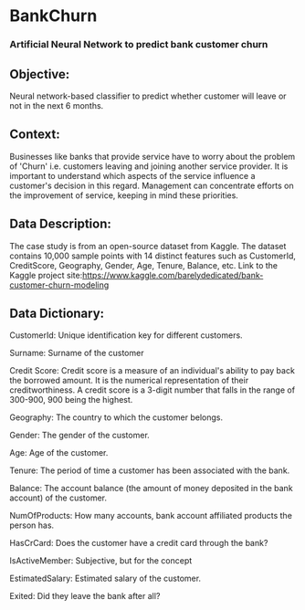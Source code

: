 # BankChurn

### Artificial Neural Network to predict bank customer churn

## Objective:
Neural network-based classifier to predict whether customer will leave or not in the next 6 months.

## Context: 
Businesses like banks that provide service have to worry about the problem of 'Churn' i.e. customers leaving and joining another service provider. It is important to understand which aspects of the service influence a customer's decision in this regard. Management can concentrate efforts on the improvement of service, keeping in mind these priorities.

## Data Description: 
The case study is from an open-source dataset from Kaggle. The dataset contains 10,000 sample points with 14 distinct features such as CustomerId, CreditScore, Geography, Gender, Age, Tenure, Balance, etc.
Link to the Kaggle project site:https://www.kaggle.com/barelydedicated/bank-customer-churn-modeling

## Data Dictionary:

CustomerId: Unique identification key for different customers.

Surname: Surname of the customer

Credit Score: Credit score is a measure of an individual's ability to pay back the borrowed amount. 
It is the numerical representation of their creditworthiness. A credit score is a 3-digit number that falls in the range of 300-900, 900 being the highest.

Geography: The country to which the customer belongs.

Gender: The gender of the customer.

Age: Age of the customer.

Tenure: The period of time a customer has been associated with the bank.

Balance: The account balance (the amount of money deposited in the bank account) of the customer.

NumOfProducts: How many accounts, bank account affiliated products the person has.

HasCrCard: Does the customer have a credit card through the bank?

IsActiveMember: Subjective, but for the concept

EstimatedSalary: Estimated salary of the customer.

Exited: Did they leave the bank after all?
